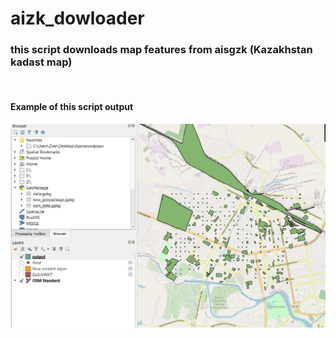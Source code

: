 # aizk_dowloader
<h3>this script downloads map features from aisgzk (Kazakhstan kadast map)</h3>
</br>
<h4>Example of this script output</h4>
<img src ="./media/Screenshot_2.png"></img>


